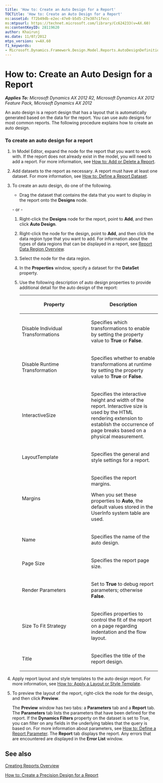 ```yaml
---
title: 'How to: Create an Auto Design for a Report'
TOCTitle: 'How to: Create an Auto Design for a Report'
ms:assetid: f72b49db-e2ec-47e0-b5d5-27e307c1fecc
ms:mtpsurl: https://technet.microsoft.com/library/Cc624233(v=AX.60)
ms:contentKeyID: 28119620
author: Khairunj
ms.date: 11/07/2012
mtps_version: v=AX.60
f1_keywords:
- Microsoft.Dynamics.Framework.Design.Model.Reports.AutoDesignDefinition
---
```


# How to: Create an Auto Design for a Report 


_**Applies To:** Microsoft Dynamics AX 2012 R2, Microsoft Dynamics AX 2012 Feature Pack, Microsoft Dynamics AX 2012_

An auto design is a report design that has a layout that is automatically generated based on the data for the report. You can use auto designs for most common reports. The following procedure explains how to create an auto design.

### To create an auto design for a report

1.  In Model Editor, expand the node for the report that you want to work with. If the report does not already exist in the model, you will need to add a report. For more information, see [How to: Add or Delete a Report](how-to-add-or-delete-a-report.md).

2.  Add datasets to the report as necessary. A report must have at least one dataset. For more information, see [How to: Define a Report Dataset](how-to-define-a-report-dataset.md).

3.  To create an auto design, do one of the following.
    
      - Drag the dataset that contains the data that you want to display in the report onto the **Designs** node.
    
    \- or -
    
    1.  Right-click the **Designs** node for the report, point to **Add**, and then click **Auto Design**.
    
    2.  Right-click the node for the design, point to **Add**, and then click the data region type that you want to add. For information about the types of data regions that can be displayed in a report, see [Report Data Region Overview](report-data-region-overview.md).
    
    3.  Select the node for the data region.
    
    4.  In the **Properties** window, specify a dataset for the **DataSet** property.
    
    5.  Use the following description of auto design properties to provide additional detail for the auto design of the report:
        
        <table>
        <colgroup>
        <col style="width: 50%" />
        <col style="width: 50%" />
        </colgroup>
        <thead>
        <tr class="header">
        <th><p>Property</p></th>
        <th><p>Description</p></th>
        </tr>
        </thead>
        <tbody>
        <tr class="odd">
        <td><p>Disable Individual Transformations</p></td>
        <td><p>Specifies which transformations to enable by setting the property value to <strong>True</strong> or <strong>False</strong>.</p></td>
        </tr>
        <tr class="even">
        <td><p>Disable Runtime Transformation</p></td>
        <td><p>Specifies whether to enable transformations at runtime by setting the property value to <strong>True</strong> or <strong>False</strong>.</p></td>
        </tr>
        <tr class="odd">
        <td><p>InteractiveSize</p></td>
        <td><p>Specifies the interactive height and width of the report. Interactive size is used by the HTML rendering extension to establish the occurrence of page breaks based on a physical measurement.</p></td>
        </tr>
        <tr class="even">
        <td><p>LayoutTemplate</p></td>
        <td><p>Specifies the general and style settings for a report.</p></td>
        </tr>
        <tr class="odd">
        <td><p>Margins</p></td>
        <td><p>Specifies the report margins.</p>
        <p>When you set these properties to <strong>Auto</strong>, the default values stored in the UserInfo system table are used.</p></td>
        </tr>
        <tr class="even">
        <td><p>Name</p></td>
        <td><p>Specifies the name of the auto design.</p></td>
        </tr>
        <tr class="odd">
        <td><p>Page Size</p></td>
        <td><p>Specifies the report page size.</p></td>
        </tr>
        <tr class="even">
        <td><p>Render Parameters</p></td>
        <td><p>Set to <strong>True</strong> to debug report parameters; otherwise <strong>False</strong>.</p></td>
        </tr>
        <tr class="odd">
        <td><p>Size To Fit Strategy</p></td>
        <td><p>Specifies properties to control the fit of the report on a page regarding indentation and the flow layout.</p></td>
        </tr>
        <tr class="even">
        <td><p>Title</p></td>
        <td><p>Specifies the title of the report design.</p></td>
        </tr>
        </tbody>
        </table>


4.  Apply report layout and style templates to the auto design report. For more information, see [How to: Apply a Layout or Style Template](how-to-apply-a-layout-or-style-template.md).

5.  To preview the layout of the report, right-click the node for the design, and then click **Preview**.
    
    The **Preview** window has two tabs: a **Parameters** tab and a **Report** tab. The **Parameters** tab lists the parameters that have been defined for the report. If the **Dynamics Filters** property on the dataset is set to True, you can filter on any fields in the underlying tables that the query is based on. For more information about parameters, see [How to: Define a Report Parameter](how-to-define-a-report-parameter.md). The **Report** tab displays the report. Any errors that are encountered are displayed in the **Error List** window.

## See also

[Creating Reports Overview](creating-reports-overview.md)

[How to: Create a Precision Design for a Report](how-to-create-a-precision-design-for-a-report.md)

